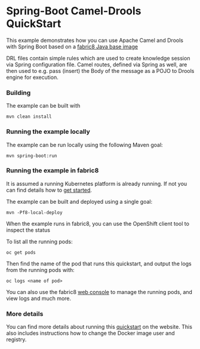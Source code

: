 # Spring-Boot Camel-Drools QuickStart

This example demonstrates how you can use Apache Camel and Drools with Spring Boot
based on a [fabric8 Java base image](https://github.com/fabric8io/base-images#java-base-images)

DRL files contain simple rules which are used to create knowledge session via Spring configuration file.
Camel routes, defined via Spring as well, are then used to e.g. pass (insert) the Body of the message as a POJO to Drools engine for execution.

### Building

The example can be built with

    mvn clean install


### Running the example locally

The example can be run locally using the following Maven goal:

    mvn spring-boot:run


### Running the example in fabric8

It is assumed a running Kubernetes platform is already running. If not you can find details how to [get started](http://fabric8.io/guide/getStarted/index.html).

The example can be built and deployed using a single goal:

    mvn -Pf8-local-deploy

When the example runs in fabric8, you can use the OpenShift client tool to inspect the status

To list all the running pods:

    oc get pods

Then find the name of the pod that runs this quickstart, and output the logs from the running pods with:

    oc logs <name of pod>

You can also use the fabric8 [web console](http://fabric8.io/guide/console.html) to manage the
running pods, and view logs and much more.


### More details

You can find more details about running this [quickstart](http://fabric8.io/guide/quickstarts/running.html) on the website. This also includes instructions how to change the Docker image user and registry.
